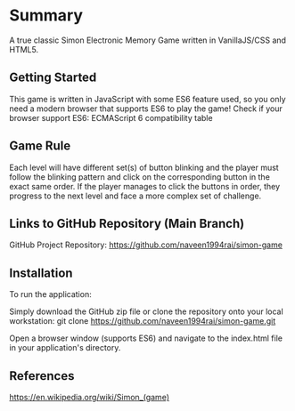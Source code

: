 # Summary
A true classic Simon Electronic Memory Game written in VanillaJS/CSS and HTML5.

## Getting Started
This game is written in JavaScript with some ES6 feature used, so you only need a modern browser that supports ES6 to play the game! Check if your browser support ES6: ECMAScript 6 compatibility table

## Game Rule
Each level will have different set(s) of button blinking and the player must follow the blinking pattern and click on the corresponding button in the exact same order. If the player manages to click the buttons in order, they progress to the next level and face a more complex set of challenge.

## Links to GitHub Repository (Main Branch)
GitHub Project Repository: https://github.com/naveen1994rai/simon-game

## Installation
To run the application:

Simply download the GitHub zip file or clone the repository onto your local workstation:
git clone https://github.com/naveen1994rai/simon-game.git

Open a browser window (supports ES6) and navigate to the index.html file in your application's directory.

## References
https://en.wikipedia.org/wiki/Simon_(game)
